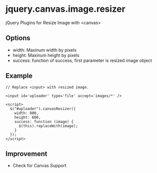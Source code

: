 jquery.canvas.image.resizer
===========================

jQuery Plugins for Resize Image with &lt;canvas>

## Options

* width: Maxinum width by pixels
* height: Maxinum height by pixels
* success: function of success, first parameter is resized image object

## Example

```
// Replace <input> with resized image.

<input id='uploader' type='file' accept='images/*' />

<script>
  $("#uploader").canvasResizer({
    width: 800,
    height: 600,
    success: function (image) {
      $(this).replaceWith(image);
    }
  });
</script>
```

## Improvement

* Check for Canvas Support
